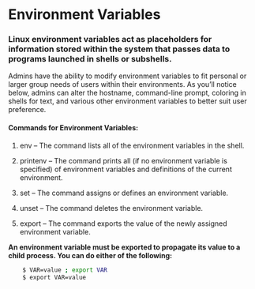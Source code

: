 # Environment Variables

### Linux environment variables act as placeholders for information stored within the system that passes data to programs launched in shells or subshells.

Admins have the ability to modify environment variables to fit personal or larger group needs of users within their environments. As you’ll notice below, admins can alter the hostname, command-line prompt, coloring in shells for text, and various other environment variables to better suit user preference.

#### Commands for Environment Variables:

1. env  – The command lists all of the environment variables in the shell.

2. printenv – The command prints all (if no environment variable is specified) of environment variables and definitions of the current environment.
3. set – The command assigns or defines an environment variable.
4. unset – The command deletes the environment variable. 
5. export – The command exports the value of the newly assigned environment variable.


**An environment variable must be exported to propagate its value to a child process. You can do either of the following:**

```bash
    $ VAR=value ; export VAR
    $ export VAR=value
```